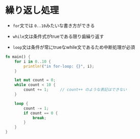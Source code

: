 # 繰り返し処理

- `for`文では `0..10`みたいな書き方ができる

- `while`文は条件式がtrueである限り歯繰り返す

- `loop`文は条件が常にtrueなwhile文であるため中断処理が必須

```rust
fn main() {
    for i in 0..10 {
        println!("in for-loop: {}", i);
    }

    let mut count = 0;
    while count < 10 {
        count += 1;     // count++ のような表記はできない
    }

    loop {
        count -= 1;
        if count == 0 {
            break;
        }
    }
}
```